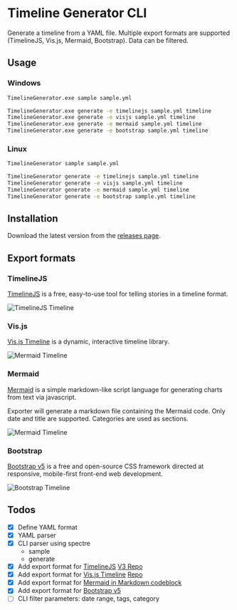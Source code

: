 # Timeline Generator CLI

Generate a timeline from a YAML file. Multiple export formats are supported (TimelineJS, Vis.js, Mermaid, Bootstrap). Data can be filtered.

## Usage

### Windows

```cmd
TimelineGenerator.exe sample sample.yml

TimelineGenerator.exe generate -e timelinejs sample.yml timeline
TimelineGenerator.exe generate -e visjs sample.yml timeline
TimelineGenerator.exe generate -e mermaid sample.yml timeline
TimelineGenerator.exe generate -e bootstrap sample.yml timeline
```

### Linux

```bash
TimelineGenerator sample sample.yml

TimelineGenerator generate -e timelinejs sample.yml timeline
TimelineGenerator generate -e visjs sample.yml timeline
TimelineGenerator generate -e mermaid sample.yml timeline
TimelineGenerator generate -e bootstrap sample.yml timeline
```

## Installation

Download the latest version from the [releases page](https://github.com/spech66/timelinegenerator/releases).

## Export formats

### TimelineJS

[TimelineJS](https://timeline.knightlab.com/) is a free, easy-to-use tool for telling stories in a timeline format.

![TimelineJS Timeline](https://media.githubusercontent.com/media/spech66/timelinegenerator/main/_Misc/timelinejs.png)

### Vis.js

[Vis.js Timeline](https://visjs.github.io/vis-timeline/examples/timeline/) is a dynamic, interactive timeline library.

![Mermaid Timeline](https://media.githubusercontent.com/media/spech66/timelinegenerator/main/_Misc/visjs.png)

### Mermaid

[Mermaid](https://mermaid.js.org/syntax/timeline.html) is a simple markdown-like script language for generating charts from text via javascript.

Exporter will generate a markdown file containing the Mermaid code. Only date and title are supported. Categories are used as sections.

![Mermaid Timeline](https://media.githubusercontent.com/media/spech66/timelinegenerator/main/_Misc/mermaid.png)

### Bootstrap

[Bootstrap v5](https://getbootstrap.com/docs/5.3/components/card/) is a free and open-source CSS framework directed at responsive, mobile-first front-end web development.

![Bootstrap Timeline](https://media.githubusercontent.com/media/spech66/timelinegenerator/main/_Misc/bootstrap.png)

## Todos

- [x] Define YAML format
- [x] YAML parser
- [x] CLI parser using spectre
    - sample
	- generate
- [x] Add export format for [TimelineJS](https://timeline.knightlab.com/) [V3 Repo](https://github.com/NUKnightLab/TimelineJS3)
- [x] Add export format for	[Vis.js Timeline](https://visjs.github.io/vis-timeline/) [Repo](https://github.com/visjs/vis-timeline)
- [x] Add export format for [Mermaid in Markdown codeblock](https://mermaid.js.org/syntax/timeline.html)
- [x] Add export format for [Bootstrap v5](https://getbootstrap.com/docs/5.3/components/card/)
- [ ] CLI filter parameters: date range, tags, category
